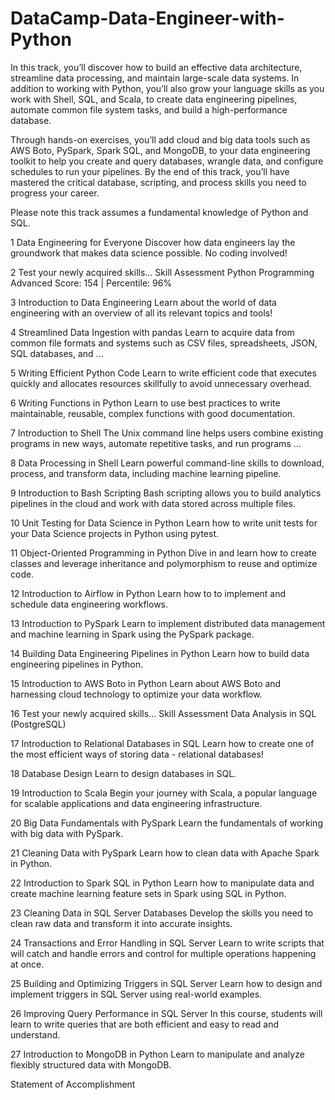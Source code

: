 # DataCamp-Data-Engineer-with-Python


In this track, you’ll discover how to build an effective data architecture, streamline data processing, and maintain large-scale data systems. In addition to working with Python, you’ll also grow your language skills as you work with Shell, SQL, and Scala, to create data engineering pipelines, automate common file system tasks, and build a high-performance database.


Through hands-on exercises, you’ll add cloud and big data tools such as AWS Boto, PySpark, Spark SQL, and MongoDB, to your data engineering toolkit to help you create and query databases, wrangle data, and configure schedules to run your pipelines. By the end of this track, you’ll have mastered the critical database, scripting, and process skills you need to progress your career.


Please note this track assumes a fundamental knowledge of Python and SQL.





1
Data Engineering for Everyone
Discover how data engineers lay the groundwork that makes data science possible. No coding involved!



2
Test your newly acquired skills...
Skill Assessment
Python Programming
Advanced Score: 154  |  Percentile: 96%



3
Introduction to Data Engineering
Learn about the world of data engineering with an overview of all its relevant topics and tools!



4
Streamlined Data Ingestion with pandas
Learn to acquire data from common file formats and systems such as CSV files, spreadsheets, JSON, SQL databases, and ...



5
Writing Efficient Python Code
Learn to write efficient code that executes quickly and allocates resources skillfully to avoid unnecessary overhead.



6
Writing Functions in Python
Learn to use best practices to write maintainable, reusable, complex functions with good documentation.



7
Introduction to Shell
The Unix command line helps users combine existing programs in new ways, automate repetitive tasks, and run programs ...



8
Data Processing in Shell
Learn powerful command-line skills to download, process, and transform data, including machine learning pipeline.



9
Introduction to Bash Scripting
Bash scripting allows you to build analytics pipelines in the cloud and work with data stored across multiple files.



10
Unit Testing for Data Science in Python
Learn how to write unit tests for your Data Science projects in Python using pytest.



11
Object-Oriented Programming in Python
Dive in and learn how to create classes and leverage inheritance and polymorphism to reuse and optimize code.



12
Introduction to Airflow in Python
Learn how to to implement and schedule data engineering workflows.



13
Introduction to PySpark
Learn to implement distributed data management and machine learning in Spark using the PySpark package.



14
Building Data Engineering Pipelines in Python
Learn how to build data engineering pipelines in Python.



15
Introduction to AWS Boto in Python
Learn about AWS Boto and harnessing cloud technology to optimize your data workflow.



16
Test your newly acquired skills...
Skill Assessment
Data Analysis in SQL (PostgreSQL)



17
Introduction to Relational Databases in SQL
Learn how to create one of the most efficient ways of storing data - relational databases!



18
Database Design
Learn to design databases in SQL.



19
Introduction to Scala
Begin your journey with Scala, a popular language for scalable applications and data engineering infrastructure.



20
Big Data Fundamentals with PySpark
Learn the fundamentals of working with big data with PySpark.



21
Cleaning Data with PySpark
Learn how to clean data with Apache Spark in Python.



22
Introduction to Spark SQL in Python
Learn how to manipulate data and create machine learning feature sets in Spark using SQL in Python.



23
Cleaning Data in SQL Server Databases
Develop the skills you need to clean raw data and transform it into accurate insights.



24
Transactions and Error Handling in SQL Server
Learn to write scripts that will catch and handle errors and control for multiple operations happening at once.



25
Building and Optimizing Triggers in SQL Server
Learn how to design and implement triggers in SQL Server using real-world examples.



26
Improving Query Performance in SQL Server
In this course, students will learn to write queries that are both efficient and easy to read and understand.



27
Introduction to MongoDB in Python
Learn to manipulate and analyze flexibly structured data with MongoDB.



Statement of Accomplishment
